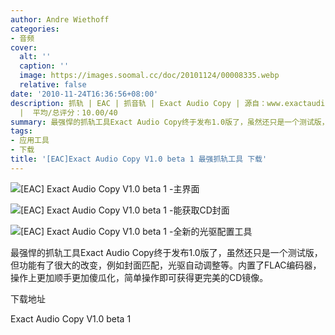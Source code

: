 ```yaml
---
author: Andre Wiethoff
categories:
- 音频
cover:
  alt: ''
  caption: ''
  image: https://images.soomal.cc/doc/20101124/00008335.webp
  relative: false
date: '2010-11-24T16:36:56+08:00'
description: 抓轨 | EAC | 抓音轨 | Exact Audio Copy | 源自：www.exactaudiocopy.de | 版权：整理
  |  平均/总评分：10.00/40
summary: 最强悍的抓轨工具Exact Audio Copy终于发布1.0版了，虽然还只是一个测试版，但功能有了很大的改变，例如封面匹配，光驱自动调整等。内置了FLAC编码器，操作上更加顺手更加傻瓜化，简单操作即可获得更完美的CD镜像。
tags:
- 应用工具
- 下载
title: '[EAC]Exact Audio Copy V1.0 beta 1 最强抓轨工具 下载'
---
```


![[EAC] Exact Audio Copy V1.0 beta 1 -主界面](https://images.soomal.cc/doc/20101124/00008335.webp)



![[EAC] Exact Audio Copy V1.0 beta 1 -能获取CD封面](https://images.soomal.cc/doc/20101124/00008336.webp)



![[EAC] Exact Audio Copy V1.0 beta 1 -全新的光驱配置工具](https://images.soomal.cc/doc/20101124/00008337.webp)



最强悍的抓轨工具Exact Audio Copy终于发布1.0版了，虽然还只是一个测试版，但功能有了很大的改变，例如封面匹配，光驱自动调整等。内置了FLAC编码器，操作上更加顺手更加傻瓜化，简单操作即可获得更完美的CD镜像。



下载地址



Exact Audio Copy V1.0 beta 1